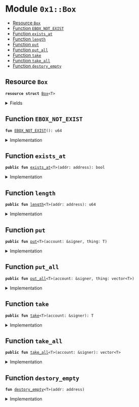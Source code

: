 
<a name="0x1_Box"></a>

# Module `0x1::Box`



-  [Resource <code><a href="Box.md#0x1_Box">Box</a></code>](#0x1_Box_Box)
-  [Function <code>EBOX_NOT_EXIST</code>](#0x1_Box_EBOX_NOT_EXIST)
-  [Function <code>exists_at</code>](#0x1_Box_exists_at)
-  [Function <code>length</code>](#0x1_Box_length)
-  [Function <code>put</code>](#0x1_Box_put)
-  [Function <code>put_all</code>](#0x1_Box_put_all)
-  [Function <code>take</code>](#0x1_Box_take)
-  [Function <code>take_all</code>](#0x1_Box_take_all)
-  [Function <code>destory_empty</code>](#0x1_Box_destory_empty)


<a name="0x1_Box_Box"></a>

## Resource `Box`



<pre><code><b>resource</b> <b>struct</b> <a href="Box.md#0x1_Box">Box</a>&lt;T&gt;
</code></pre>



<details>
<summary>Fields</summary>


<dl>
<dt>
<code>thing: vector&lt;T&gt;</code>
</dt>
<dd>

</dd>
</dl>


</details>

<a name="0x1_Box_EBOX_NOT_EXIST"></a>

## Function `EBOX_NOT_EXIST`



<pre><code><b>fun</b> <a href="Box.md#0x1_Box_EBOX_NOT_EXIST">EBOX_NOT_EXIST</a>(): u64
</code></pre>



<details>
<summary>Implementation</summary>


<pre><code><b>fun</b> <a href="Box.md#0x1_Box_EBOX_NOT_EXIST">EBOX_NOT_EXIST</a>(): u64{
    <a href="Errors.md#0x1_Errors_ECODE_BASE">Errors::ECODE_BASE</a>() + 1
}
</code></pre>



</details>

<a name="0x1_Box_exists_at"></a>

## Function `exists_at`



<pre><code><b>public</b> <b>fun</b> <a href="Box.md#0x1_Box_exists_at">exists_at</a>&lt;T&gt;(addr: address): bool
</code></pre>



<details>
<summary>Implementation</summary>


<pre><code><b>public</b> <b>fun</b> <a href="Box.md#0x1_Box_exists_at">exists_at</a>&lt;T&gt;(addr: address): bool{
    <b>exists</b>&lt;<a href="Box.md#0x1_Box">Box</a>&lt;T&gt;&gt;(addr)
}
</code></pre>



</details>

<a name="0x1_Box_length"></a>

## Function `length`



<pre><code><b>public</b> <b>fun</b> <a href="Box.md#0x1_Box_length">length</a>&lt;T&gt;(addr: address): u64
</code></pre>



<details>
<summary>Implementation</summary>


<pre><code><b>public</b> <b>fun</b> <a href="Box.md#0x1_Box_length">length</a>&lt;T&gt;(addr: address): u64 <b>acquires</b> <a href="Box.md#0x1_Box">Box</a>{
    <b>if</b> (<a href="Box.md#0x1_Box_exists_at">exists_at</a>&lt;T&gt;(addr)) {
        <b>let</b> box = borrow_global&lt;<a href="Box.md#0x1_Box">Box</a>&lt;T&gt;&gt;(addr);
        <a href="Vector.md#0x1_Vector_length">Vector::length</a>(&box.thing)
    }<b>else</b>{
       0
    }
}
</code></pre>



</details>

<a name="0x1_Box_put"></a>

## Function `put`



<pre><code><b>public</b> <b>fun</b> <a href="Box.md#0x1_Box_put">put</a>&lt;T&gt;(account: &signer, thing: T)
</code></pre>



<details>
<summary>Implementation</summary>


<pre><code><b>public</b> <b>fun</b> <a href="Box.md#0x1_Box_put">put</a>&lt;T&gt;(account: &signer, thing: T) <b>acquires</b> <a href="Box.md#0x1_Box">Box</a>{
    <b>let</b> addr = <a href="Signer.md#0x1_Signer_address_of">Signer::address_of</a>(account);
    <b>if</b> (<a href="Box.md#0x1_Box_exists_at">exists_at</a>&lt;T&gt;(addr)) {
        <b>let</b> box = borrow_global_mut&lt;<a href="Box.md#0x1_Box">Box</a>&lt;T&gt;&gt;(addr);
        <a href="Vector.md#0x1_Vector_push_back">Vector::push_back</a>(&<b>mut</b> box.thing, thing);
    }<b>else</b>{
        move_to(account, <a href="Box.md#0x1_Box">Box</a>&lt;T&gt;{thing: <a href="Vector.md#0x1_Vector_singleton">Vector::singleton</a>(thing)})
    }
}
</code></pre>



</details>

<a name="0x1_Box_put_all"></a>

## Function `put_all`



<pre><code><b>public</b> <b>fun</b> <a href="Box.md#0x1_Box_put_all">put_all</a>&lt;T&gt;(account: &signer, thing: vector&lt;T&gt;)
</code></pre>



<details>
<summary>Implementation</summary>


<pre><code><b>public</b> <b>fun</b> <a href="Box.md#0x1_Box_put_all">put_all</a>&lt;T&gt;(account: &signer, thing: vector&lt;T&gt;) <b>acquires</b> <a href="Box.md#0x1_Box">Box</a>{
    <b>let</b> addr = <a href="Signer.md#0x1_Signer_address_of">Signer::address_of</a>(account);
    <b>if</b> (<a href="Box.md#0x1_Box_exists_at">exists_at</a>&lt;T&gt;(addr)) {
        <b>let</b> box = borrow_global_mut&lt;<a href="Box.md#0x1_Box">Box</a>&lt;T&gt;&gt;(addr);
        <a href="Vector.md#0x1_Vector_append">Vector::append</a>(&<b>mut</b> box.thing, thing);
    }<b>else</b>{
        move_to(account, <a href="Box.md#0x1_Box">Box</a>&lt;T&gt;{thing})
    }
}
</code></pre>



</details>

<a name="0x1_Box_take"></a>

## Function `take`



<pre><code><b>public</b> <b>fun</b> <a href="Box.md#0x1_Box_take">take</a>&lt;T&gt;(account: &signer): T
</code></pre>



<details>
<summary>Implementation</summary>


<pre><code><b>public</b> <b>fun</b> <a href="Box.md#0x1_Box_take">take</a>&lt;T&gt;(account: &signer): T <b>acquires</b> <a href="Box.md#0x1_Box">Box</a>{
    <b>let</b> addr = <a href="Signer.md#0x1_Signer_address_of">Signer::address_of</a>(account);
    <b>assert</b>(<a href="Box.md#0x1_Box_exists_at">exists_at</a>&lt;T&gt;(addr), <a href="Errors.md#0x1_Errors_invalid_state">Errors::invalid_state</a>(<a href="Box.md#0x1_Box_EBOX_NOT_EXIST">EBOX_NOT_EXIST</a>()));
    <b>let</b> box = borrow_global_mut&lt;<a href="Box.md#0x1_Box">Box</a>&lt;T&gt;&gt;(addr);
    <b>let</b> thing = <a href="Vector.md#0x1_Vector_pop_back">Vector::pop_back</a>(&<b>mut</b> box.thing);
    <b>if</b> (<a href="Vector.md#0x1_Vector_is_empty">Vector::is_empty</a>(&box.thing)){
        <a href="Box.md#0x1_Box_destory_empty">destory_empty</a>&lt;T&gt;(addr);
    };
    thing
}
</code></pre>



</details>

<a name="0x1_Box_take_all"></a>

## Function `take_all`



<pre><code><b>public</b> <b>fun</b> <a href="Box.md#0x1_Box_take_all">take_all</a>&lt;T&gt;(account: &signer): vector&lt;T&gt;
</code></pre>



<details>
<summary>Implementation</summary>


<pre><code><b>public</b> <b>fun</b> <a href="Box.md#0x1_Box_take_all">take_all</a>&lt;T&gt;(account: &signer): vector&lt;T&gt; <b>acquires</b> <a href="Box.md#0x1_Box">Box</a>{
    <b>let</b> addr = <a href="Signer.md#0x1_Signer_address_of">Signer::address_of</a>(account);
    <b>assert</b>(<a href="Box.md#0x1_Box_exists_at">exists_at</a>&lt;T&gt;(addr), <a href="Errors.md#0x1_Errors_invalid_state">Errors::invalid_state</a>(<a href="Box.md#0x1_Box_EBOX_NOT_EXIST">EBOX_NOT_EXIST</a>()));
    <b>let</b> <a href="Box.md#0x1_Box">Box</a>{ thing } = move_from&lt;<a href="Box.md#0x1_Box">Box</a>&lt;T&gt;&gt;(addr);
    thing
}
</code></pre>



</details>

<a name="0x1_Box_destory_empty"></a>

## Function `destory_empty`



<pre><code><b>fun</b> <a href="Box.md#0x1_Box_destory_empty">destory_empty</a>&lt;T&gt;(addr: address)
</code></pre>



<details>
<summary>Implementation</summary>


<pre><code><b>fun</b> <a href="Box.md#0x1_Box_destory_empty">destory_empty</a>&lt;T&gt;(addr: address) <b>acquires</b> <a href="Box.md#0x1_Box">Box</a>{
    <b>let</b> <a href="Box.md#0x1_Box">Box</a>{ thing } = move_from&lt;<a href="Box.md#0x1_Box">Box</a>&lt;T&gt;&gt;(addr);
    <a href="Vector.md#0x1_Vector_destroy_empty">Vector::destroy_empty</a>(thing);
}
</code></pre>



</details>
